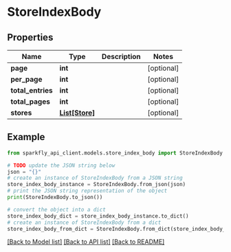 # StoreIndexBody


## Properties

Name | Type | Description | Notes
------------ | ------------- | ------------- | -------------
**page** | **int** |  | [optional] 
**per_page** | **int** |  | [optional] 
**total_entries** | **int** |  | [optional] 
**total_pages** | **int** |  | [optional] 
**stores** | [**List[Store]**](Store.md) |  | [optional] 

## Example

```python
from sparkfly_api_client.models.store_index_body import StoreIndexBody

# TODO update the JSON string below
json = "{}"
# create an instance of StoreIndexBody from a JSON string
store_index_body_instance = StoreIndexBody.from_json(json)
# print the JSON string representation of the object
print(StoreIndexBody.to_json())

# convert the object into a dict
store_index_body_dict = store_index_body_instance.to_dict()
# create an instance of StoreIndexBody from a dict
store_index_body_from_dict = StoreIndexBody.from_dict(store_index_body_dict)
```
[[Back to Model list]](../README.md#documentation-for-models) [[Back to API list]](../README.md#documentation-for-api-endpoints) [[Back to README]](../README.md)


